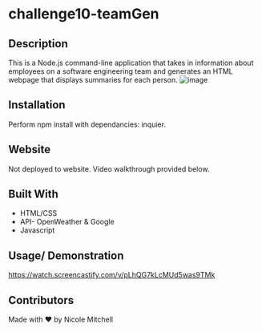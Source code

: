 # challenge10-teamGen

## Description
This is a Node.js command-line application that takes in information about employees on a software engineering team and generates an HTML webpage that displays summaries for each person.
![image](https://user-images.githubusercontent.com/42381063/149681749-fddd2729-86ff-4788-9c09-9fbadb5ceea4.png)


## Installation
Perform npm install with dependancies: inquier.

## Website
Not deployed to website.  Video walkthrough provided below.
 
## Built With
* HTML/CSS
* API- OpenWeather & Google
* Javascript

 ## Usage/ Demonstration
 https://watch.screencastify.com/v/pLhQG7kLcMUd5was9TMk

 ## Contributors
 Made with ❤️ by Nicole Mitchell
